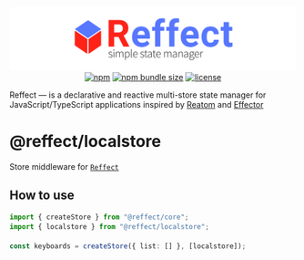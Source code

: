 <div align="center">

[![reffect logo](https://raw.githubusercontent.com/acacode/reffect/master/assets/reffect.png)](https://github.com/acacode/reffect)  
[![npm](https://img.shields.io/npm/v/@reffect/localstore?style=flat-square&color=blue)](https://www.npmjs.com/package/@reffect/localstore)
[![npm bundle size](https://img.shields.io/bundlephobia/minzip/@reffect/localstore?style=flat-square&color=blue)](https://bundlephobia.com/result?p=@reffect/localstore)
[![license](https://img.shields.io/github/license/acacode/reffect?style=flat-square&color=blue)](https://github.com/acacode/reffect)

<div align="left">

Reffect — is a declarative and reactive multi-store state manager for JavaScript/TypeScript applications inspired by [Reatom](https://github.com/artalar/reatom) and [Effector](https://github.com/zerobias/effector)

# @reffect/localstore

Store middleware for [`Reffect`](https://github.com/acacode/reffect)

## How to use

```ts
import { createStore } from "@reffect/core";
import { localstore } from "@reffect/localstore";

const keyboards = createStore({ list: [] }, [localstore]);
```
